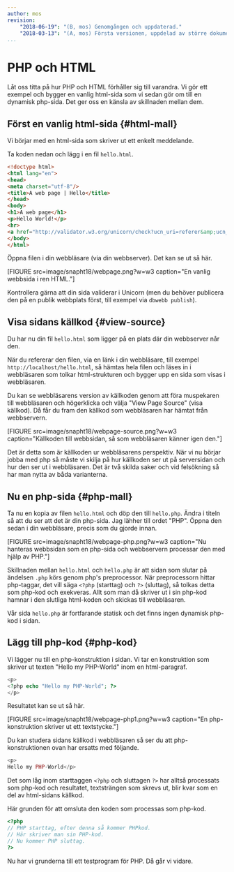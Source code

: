 ```yaml
---
author: mos
revision:
    "2018-06-19": "(B, mos) Genomgången och uppdaterad."
    "2018-03-13": "(A, mos) Första versionen, uppdelad av större dokument."
...
```

PHP och HTML
=======================

Låt oss titta på hur PHP och HTML förhåller sig till varandra. Vi gör ett exempel och bygger en vanlig html-sida som vi sedan gör om till en dynamisk php-sida. Det ger oss en känsla av skillnaden mellan dem.



Först en vanlig html-sida {#html-mall}
-----------------------

Vi börjar med en html-sida som skriver ut ett enkelt meddelande.

Ta koden nedan och lägg i en fil `hello.html`.

```html
<!doctype html>
<html lang="en"> 
<head>
<meta charset="utf-8"/>
<title>A web page | Hello</title>
</head>
<body>
<h1>A web page</h1>
<p>Hello World!</p>
<hr>
<a href="http://validator.w3.org/unicorn/check?ucn_uri=referer&amp;ucn_task=conformance">Unicorn</a>
</body>
</html>
```

Öppna filen i din webbläsare (via din webbserver). Det kan se ut så här.

[FIGURE src=image/snapht18/webpage.png?w=w3 caption="En vanlig webbsida i ren HTML."]

Kontrollera gärna att din sida validerar i Unicorn (men du behöver publicera den på en publik webbplats först, till exempel via `dbwebb publish`).



Visa sidans källkod {#view-source}
-----------------------

Du har nu din fil `hello.html` som ligger på en plats där din webbserver når den.

När du refererar den filen, via en länk i din webbläsare, till exempel `http://localhost/hello.html`, så hämtas hela filen och läses in i webbläsaren som tolkar html-strukturen och bygger upp en sida som visas i webbläsaren.

Du kan se webbläsarens version av källkoden genom att föra muspekaren till webbläsaren och högerklicka och välja "View Page Source" (visa källkod). Då får du fram den källkod som webbläsaren har hämtat från webbservern.

[FIGURE src=image/snapht18/webpage-source.png?w=w3 caption="Källkoden till webbsidan, så som webbläsaren känner igen den."]

Det är detta som är källkoden ur webbläsarens perspektiv. När vi nu börjar jobba med php så måste vi skilja på hur källkoden ser ut på serversidan och hur den ser ut i webbläsaren. Det är två skilda saker och vid felsökning så har man nytta av båda varianterna.



Nu en php-sida {#php-mall}
-----------------------

Ta nu en kopia av filen `hello.html` och döp den till `hello.php`. Ändra i titeln så att du ser att det är din php-sida. Jag lähher till ordet "PHP". Öppna den sedan i din webbläsare, precis som du gjorde innan.

[FIGURE src=image/snapht18/webpage-php.png?w=w3 caption="Nu hanteras webbsidan som en php-sida och webbservern processar den med hjälp av PHP."]

Skillnaden mellan `hello.html` och `hello.php` är att sidan som slutar på ändelsen `.php` körs genom php's preprocessor. När preprocessorn hittar php-taggar, det vill säga `<?php` (starttag) och `?>` (sluttag), så tolkas detta som php-kod och exekveras. Allt som man då skriver ut i sin php-kod hamnar i den slutliga html-koden och skickas till webbläsaren.

Vår sida `hello.php` är fortfarande statisk och det finns ingen dynamisk php-kod i sidan.



Lägg till php-kod {#php-kod}
-----------------------

Vi lägger nu till en php-konstruktion i sidan. Vi tar en konstruktion som skriver ut texten "Hello my PHP-World" inom en html-paragraf.

```php
<p>
<?php echo "Hello my PHP-World"; ?>
</p>
```

Resultatet kan se ut så här.

[FIGURE src=image/snapht18/webpage-php1.png?w=w3 caption="En php-konstruktion skriver ut ett textstycke."]

Du kan studera sidans källkod i webbläsaren så ser du att php-konstruktionen ovan har ersatts med följande.

```php
<p>
Hello my PHP-World</p>
```

Det som låg inom starttaggen `<?php` och sluttagen `?>` har alltså processats som php-kod och resultatet, textsträngen som skrevs ut, blir kvar som en del av html-sidans källkod.

Här grunden för att omsluta den koden som processas som php-kod.

```php
<?php
// PHP starttag, efter denna så kommer PHPkod.
// Här skriver man sin PHP-kod.
// Nu kommer PHP sluttag.
?>
```

Nu har vi grunderna till ett testprogram för PHP. Då går vi vidare.
